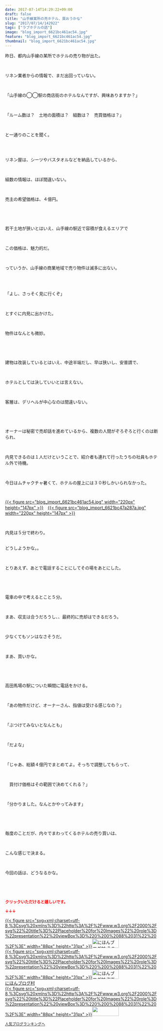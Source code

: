 ```yaml
---
date: 2017-07-14T14:29:22+09:00
draft: false
title: "山手線某所の売ホテル、買おうかな"
slug: "2017/07/14/142922"
tags: ["ラブホテルの話"]
image: "blog_import_6621bc461ac54.jpg"
feature: "blog_import_6621bc461ac54.jpg"
thumbnail: "blog_import_6621bc461ac54.jpg"
---
```

<p>昨日、都内山手線の某所でホテルの売り物が出た。</p><p> </p><p>リネン業者からの情報で、まだ出回っていない。</p><p> </p><p>「山手線の◯◯駅の商店街のホテルなんですが、興味ありますか？」</p><p> </p><p>「ルーム数は？　土地の面積は？　組数は？　売買価格は？」</p><p> </p><p>と一通りのことを聞く。</p><p> </p><p><br/>リネン屋は、シーツやバスタオルなどを納品しているから、</p><p> </p><p>組数の情報は、ほぼ間違いない。</p><p> </p><p>売主の希望価格は、４億円。</p><p> </p><p> </p><p>若干土地が狭いとはいえ、山手線の駅近で容積が食えるエリアで</p><p> </p><p>この価格は、魅力的だ。</p><p> </p><p>っていうか、山手線の商業地域で売り物件は滅多に出ない。<br/>　</p><p> </p><p>「よし、さっそく見に行くぞ」</p><p> </p><p>とすぐに内見に出かけた。</p><p> </p><p>物件はなんとも微妙。</p><p> </p><p> </p><p>建物は改装しているとはいえ、中途半端だし、早は狭いし、安普請で、</p><p> </p><p>ホテルとしては決していいとは言えない。</p><p> </p><p>客層は、デリヘルが中心なのは間違いない。</p><p> </p><p> </p><p>オーナーは秘密で売却話を進めているから、複数の人間がぞろぞろと行くのは断られ、</p><p> </p><p>内見できるのは１人だけということで、紹介者も連れて行ったうちの社員もホテル外で待機。</p><p> </p><p>今日はムチャクチャ暑くて、ホテルの屋上には３０秒しかいられなかった。</p><p> </p><p><a href="blog_import_6621bc461ac54.jpg">{{< figure src="blog_import_6621bc461ac54.jpg" width="220px" height="147px" >}}</a>　<a href="blog_import_6621bc47a287a.jpg">{{< figure src="blog_import_6621bc47a287a.jpg" width="220px" height="147px" >}}</a></p><p> </p><p>内見は５分で終わり。</p><p><br/>どうしようかな。。</p><p> </p><p>とりあえず、あとで電話することにしてその場をあとにした。</p><p> </p><p> </p><p>電車の中で考えるとこと５分。</p><p> </p><p>まあ、収支は合うだろうし、、最終的に売却はできるだろう。</p><p> </p><p>少なくてもソンはなさそうだ。</p><p> </p><p>まあ、買いかな。</p><p> </p><p> </p><p>高田馬場の駅についた瞬間に電話をかける。</p><p> </p><p>「あの物件だけど、オーナーさん、指値は受ける感じなの？」</p><p> </p><p>「ぶつけてみないとなんとも」</p><p> </p><p>「だよな」</p><p> </p><p>「じゃあ、総額４億円でまとめてよ。そっちで調整してもらって、</p><p> </p><p>　買付け価格はその範囲で決めてくれる？」</p><p> </p><p>「分かりました。なんとかやってみます」</p><p> </p><p> </p><p>毎度のことだが、内々でまわってくるホテルの売り買いは、</p><p> </p><p>こんな感じで決まる。</p><p> </p><p>今回の話は、どうなるかな。</p><p> </p><p> </p><p><font color="#ff0000" size="2"><strong>クリックいただけると嬉しいです。</strong></font></p><p><font color="#ff0000" size="2"><strong>↓↓↓</strong></font></p><p><a href="ranking.html?p_cid=01260127" id="&amp;blogmura_banner" target="_blank">{{< figure src="svg+xml;charset=utf-8,%3Csvg%20xmlns%3D%22http%3A%2F%2Fwww.w3.org%2F2000%2Fsvg%22%20title%3D%22Placeholder%20for%20Images%22%20role%3D%22presentation%22%20viewBox%3D%220%200%2088%2031%22%20%2F%3E" width="88px" height="31px" >}}<noscript><img alt="にほんブログ村 その他生活ブログ 不動産投資へ" border="0" height="31" src="//life.blogmura.com/hudousantoushi/img/hudousantoushi88_31.gif" width="88"></noscript></a><br/><a href="ranking.html?p_cid=01260127" target="_blank">{{< figure src="svg+xml;charset=utf-8,%3Csvg%20xmlns%3D%22http%3A%2F%2Fwww.w3.org%2F2000%2Fsvg%22%20title%3D%22Placeholder%20for%20Images%22%20role%3D%22presentation%22%20viewBox%3D%220%200%2088%2031%22%20%2F%3E" width="88px" height="31px" >}}<noscript><img alt="にほんブログ村 海外生活ブログ バリ島情報へ" border="0" height="31" src="https://img-proxy.blog-video.jp/images?url=http%3A%2F%2Foverseas.blogmura.com%2Fbali%2Fimg%2Fbali88_31.gif" width="88"></noscript></a><br/><a href="ranking.html?p_cid=01260127" target="_blank">にほんブログ村</a><br/><a href="link.php?1804582" title="人気ブログランキングへ">{{< figure src="svg+xml;charset=utf-8,%3Csvg%20xmlns%3D%22http%3A%2F%2Fwww.w3.org%2F2000%2Fsvg%22%20title%3D%22Placeholder%20for%20Images%22%20role%3D%22presentation%22%20viewBox%3D%220%200%2088%2031%22%20%2F%3E" width="88px" height="31px" >}}<noscript><img border="0" height="31" src="https://blog.with2.net/img/banner/banner_22.gif" width="88"></noscript></a></p><p><a href="link.php?1804582" style="font-size: 12px;">人気ブログランキングへ</a></p>

